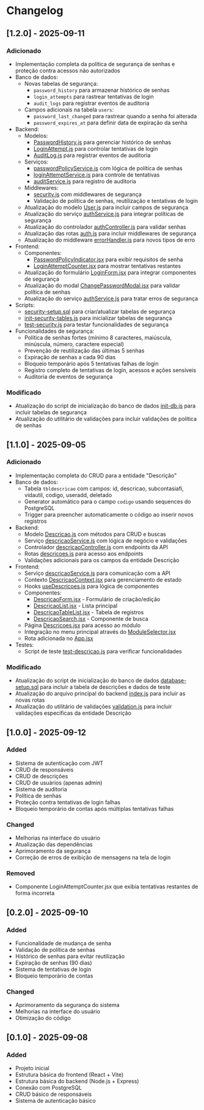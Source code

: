 # Changelog

## [1.2.0] - 2025-09-11

### Adicionado

- Implementação completa da política de segurança de senhas e proteção contra acessos não autorizados
- Banco de dados:
  - Novas tabelas de segurança:
    - `password_history` para armazenar histórico de senhas
    - `login_attempts` para rastrear tentativas de login
    - `audit_logs` para registrar eventos de auditoria
  - Campos adicionais na tabela `users`:
    - `password_last_changed` para rastrear quando a senha foi alterada
    - `password_expires_at` para definir data de expiração da senha
- Backend:
  - Modelos:
    - [PasswordHistory.js](backend/src/models/PasswordHistory.js) para gerenciar histórico de senhas
    - [LoginAttempt.js](backend/src/models/LoginAttempt.js) para controlar tentativas de login
    - [AuditLog.js](backend/src/models/AuditLog.js) para registrar eventos de auditoria
  - Serviços:
    - [passwordPolicyService.js](backend/src/services/passwordPolicyService.js) com lógica de política de senhas
    - [loginAttemptService.js](backend/src/services/loginAttemptService.js) para controle de tentativas
    - [auditService.js](backend/src/services/auditService.js) para registro de auditoria
  - Middlewares:
    - [security.js](backend/src/middleware/security.js) com middlewares de segurança
    - Validação de política de senhas, reutilização e tentativas de login
  - Atualização do modelo [User.js](backend/src/models/User.js) para incluir campos de segurança
  - Atualização do serviço [authService.js](backend/src/services/authService.js) para integrar políticas de segurança
  - Atualização do controlador [authController.js](backend/src/controllers/authController.js) para validar senhas
  - Atualização das rotas [auth.js](backend/src/routes/auth.js) para incluir middlewares de segurança
  - Atualização do middleware [errorHandler.js](backend/src/middleware/errorHandler.js) para novos tipos de erro
- Frontend:
  - Componentes:
    - [PasswordPolicyIndicator.jsx](frontend/src/components/auth/PasswordPolicyIndicator.jsx) para exibir requisitos de senha
    - [LoginAttemptCounter.jsx](frontend/src/components/auth/LoginAttemptCounter.jsx) para mostrar tentativas restantes
  - Atualização do formulário [LoginForm.jsx](frontend/src/components/auth/LoginForm.jsx) para integrar componentes de segurança
  - Atualização do modal [ChangePasswordModal.jsx](frontend/src/components/users/ChangePasswordModal.jsx) para validar política de senhas
  - Atualização do serviço [authService.js](frontend/src/services/authService.js) para tratar erros de segurança
- Scripts:
  - [security-setup.sql](backend/security-setup.sql) para criar/atualizar tabelas de segurança
  - [init-security-tables.js](backend/src/config/init-security-tables.js) para inicializar tabelas de segurança
  - [test-security.js](backend/test-security.js) para testar funcionalidades de segurança
- Funcionalidades de segurança:
  - Política de senhas fortes (mínimo 8 caracteres, maiúscula, minúscula, número, caractere especial)
  - Prevenção de reutilização das últimas 5 senhas
  - Expiração de senhas a cada 90 dias
  - Bloqueio temporário após 5 tentativas falhas de login
  - Registro completo de tentativas de login, acessos e ações sensíveis
  - Auditoria de eventos de segurança

### Modificado

- Atualização do script de inicialização do banco de dados [init-db.js](backend/src/config/init-db.js) para incluir tabelas de segurança
- Atualização do utilitário de validações para incluir validações de política de senhas

## [1.1.0] - 2025-09-05

### Adicionado

- Implementação completa do CRUD para a entidade "Descrição"
- Banco de dados:
  - Tabela `tbldescricao` com campos: id, descricao, subcontasiafi, vidautil, codigo, useradd, deletado
  - Generator automático para o campo `codigo` usando sequences do PostgreSQL
  - Trigger para preencher automaticamente o código ao inserir novos registros
- Backend:
  - Modelo [Descricao.js](backend/src/models/Descricao.js) com métodos para CRUD e buscas
  - Serviço [descricaoService.js](backend/src/services/descricaoService.js) com lógica de negócio e validações
  - Controlador [descricaoController.js](backend/src/controllers/descricaoController.js) com endpoints da API
  - Rotas [descricoes.js](backend/src/routes/descricoes.js) para acesso aos endpoints
  - Validações adicionais para os campos da entidade Descrição
- Frontend:
  - Serviço [descricaoService.js](frontend/src/services/descricaoService.js) para comunicação com a API
  - Contexto [DescricaoContext.jsx](frontend/src/context/DescricaoContext.jsx) para gerenciamento de estado
  - Hooks [useDescricoes.js](frontend/src/hooks/useDescricoes.js) para lógica de componentes
  - Componentes:
    - [DescricaoForm.jsx](frontend/src/components/descricoes/DescricaoForm.jsx) - Formulário de criação/edição
    - [DescricaoList.jsx](frontend/src/components/descricoes/DescricaoList.jsx) - Lista principal
    - [DescricaoTableList.jsx](frontend/src/components/descricoes/DescricaoTableList.jsx) - Tabela de registros
    - [DescricaoSearch.jsx](frontend/src/components/descricoes/DescricaoSearch.jsx) - Componente de busca
  - Página [Descricoes.jsx](frontend/src/pages/Descricoes.jsx) para acesso ao módulo
  - Integração no menu principal através do [ModuleSelector.jsx](frontend/src/components/layout/ModuleSelector.jsx)
  - Rota adicionada no [App.jsx](frontend/src/App.jsx)
- Testes:
  - Script de teste [test-descricao.js](backend/test-descricao.js) para verificar funcionalidades

### Modificado

- Atualização do script de inicialização do banco de dados [database-setup.sql](backend/database-setup.sql) para incluir a tabela de descrições e dados de teste
- Atualização do arquivo principal do backend [index.js](backend/src/index.js) para incluir as novas rotas
- Atualização do utilitário de validações [validation.js](backend/src/utils/validation.js) para incluir validações específicas da entidade Descrição

## [1.0.0] - 2025-09-12

### Added
- Sistema de autenticação com JWT
- CRUD de responsáveis
- CRUD de descrições
- CRUD de usuários (apenas admin)
- Sistema de auditoria
- Política de senhas
- Proteção contra tentativas de login falhas
- Bloqueio temporário de contas após múltiplas tentativas falhas

### Changed
- Melhorias na interface do usuário
- Atualização das dependências
- Aprimoramento da segurança
- Correção de erros de exibição de mensagens na tela de login

### Removed
- Componente LoginAttemptCounter.jsx que exibia tentativas restantes de forma incorreta

## [0.2.0] - 2025-09-10

### Added
- Funcionalidade de mudança de senha
- Validação de política de senhas
- Histórico de senhas para evitar reutilização
- Expiração de senhas (90 dias)
- Sistema de tentativas de login
- Bloqueio temporário de contas

### Changed
- Aprimoramento da segurança do sistema
- Melhorias na interface do usuário
- Otimização do código

## [0.1.0] - 2025-09-08

### Added
- Projeto inicial
- Estrutura básica do frontend (React + Vite)
- Estrutura básica do backend (Node.js + Express)
- Conexão com PostgreSQL
- CRUD básico de responsáveis
- Sistema de autenticação básico
